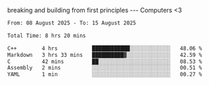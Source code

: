 breaking and building from first principles --- Computers <3

<!--START_SECTION:waka-->

```txt
From: 08 August 2025 - To: 15 August 2025

Total Time: 8 hrs 20 mins

C++        4 hrs           ████████████░░░░░░░░░░░░░   48.06 %
Markdown   3 hrs 33 mins   ██████████▓░░░░░░░░░░░░░░   42.59 %
C          42 mins         ██░░░░░░░░░░░░░░░░░░░░░░░   08.53 %
Assembly   2 mins          ░░░░░░░░░░░░░░░░░░░░░░░░░   00.51 %
YAML       1 min           ░░░░░░░░░░░░░░░░░░░░░░░░░   00.27 %
```

<!--END_SECTION:waka-->
